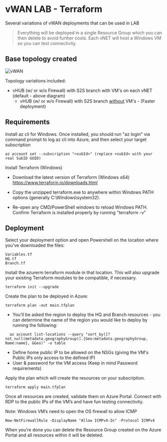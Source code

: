 # vWAN LAB - Terraform

Several variations of vWAN deployments that can be used in LAB

>Everything will be deployed in a single Resource Group which you can then delete to avoid further costs. Each vNET will host a Windows VM so you can test connectivity.

## Base topology created

![vWAN](https://user-images.githubusercontent.com/62115929/209670483-ee4c2f06-a8b9-40c4-816b-051f5262489d.jpg)

Topology variations included:
- vHUB (w/ or w/o Firewall) with S2S branch with VM's on each vNET (default - above diagram)
  - vHUB (w/ or w/o Firewall) with S2S branch <ins>without</ins> VM's - (Faster deployment)

## Requirements

Install az cli for Windows. Once installed, you should run "az login" via command prompt to log az cli into Azure, and then select your target subscription
```
az account set --subscription "<subId>" (replace <subId> with your real SubID GUID)
```

Install Terraform (Windows)

- Download the latest version of Terraform (Windows x64) https://www.terraform.io/downloads.html

- Copy the unzipped terraform.exe to anywhere within Windows PATH options (generally C:\Windows\system32).

- Re-open any CMD/PowerShell windows to reload Windows PATH.
Confirm Terraform is installed properly by running "terraform -v"


## Deployment

Select your deployment option and open Powershell on the location where you've downloaded the files:
```
Variables.tf
HQ.tf
Branch.tf
```
Install the azurerm terraform module in that location. This will also upgrade your existing Terraform modules to be compatible, if necessary.
```
terraform init --upgrade
```
Create the plan to be deployed in Azure:
```
terraform plan -out main.tfplan
```
  * You'll be asked the region to deploy the HQ and Branch resources - you can determine the name of the region you would like to deploy by running the following:
  ```
    az account list-locations --query "sort_by([?not_null(metadata.geographyGroup)].{Geo:metadata.geographyGroup, Name:name}, &Geo)" -o table
  ```
  * Define home public IP to be allowed on the NSGs (giving the VM's Public IPs only access to the defined IP)
  * User & password for the VM access (Keep in mind Password requirements)


Apply the plan which will create the resources on your subscription.
```
terraform apply main.tfplan
```
Once all resources are created, validate them on Azure Portal. Connect with RDP to the public IPs of the VM’s and have fun testing connectivity.

Note: Windows VM’s need to open the OS firewall to allow ICMP
```
New-NetFirewallRule -DisplayName "Allow ICMPv4-In" -Protocol ICMPv4
```
When you’re done you can delete the Resource Group created on the Azure Portal and all resources within it will be deleted.
